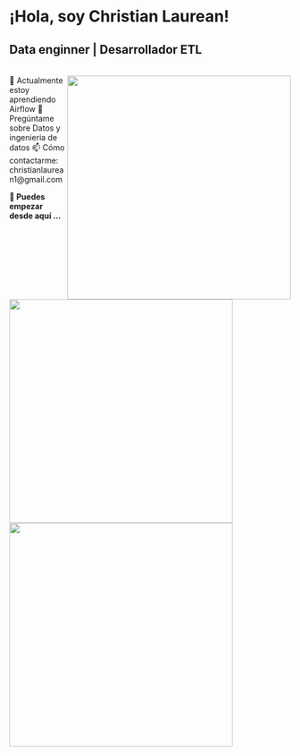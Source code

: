 # ¡Hola, soy Christian Laurean!
## Data enginner | Desarrollador ETL


<br>
<img align="right" src="https://github.com/tuusuario/-/blob/master/resource/HelloWorld.gif" width="400px" />
🌱 Actualmente estoy aprendiendo Airflow
💬 Pregúntame sobre Datos y ingenieria de datos
📫 Cómo contactarme: christianlaurean1@gmail.com


<strong>🔭 Puedes empezar desde aquí ...</strong>

<a href="ETL"> <img src="https://github.com/ChristianLaurean/DataPipeline-ETL-Snowflake" width=400> </a>
<a href="https://github.com/tuusuario/DesignPatterns"> <img src="https://github.com/ChristianLaurean/Sistema-de-Gestion-Metro-CDMX" width=400> </a>

